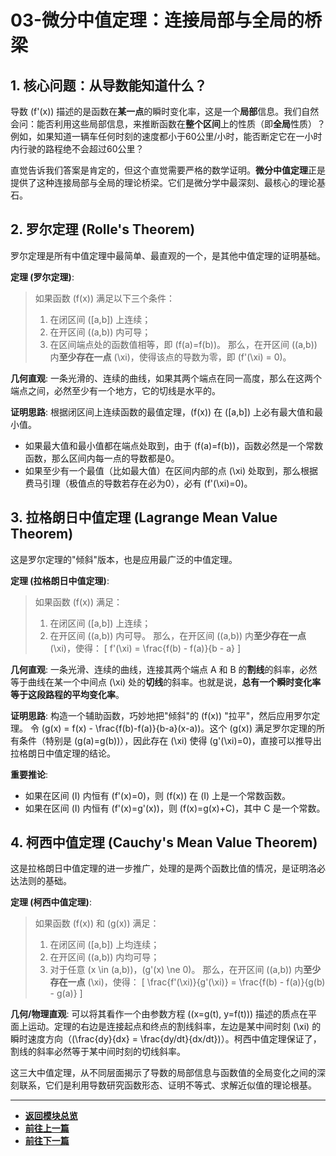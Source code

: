 # 03-微分中值定理：连接局部与全局的桥梁

## 1. 核心问题：从导数能知道什么？

导数 \(f'(x)\) 描述的是函数在**某一点**的瞬时变化率，这是一个**局部**信息。我们自然会问：能否利用这些局部信息，来推断函数在**整个区间**上的性质（即**全局**性质）？例如，如果知道一辆车任何时刻的速度都小于60公里/小时，能否断定它在一小时内行驶的路程绝不会超过60公里？

直觉告诉我们答案是肯定的，但这个直觉需要严格的数学证明。**微分中值定理**正是提供了这种连接局部与全局的理论桥梁。它们是微分学中最深刻、最核心的理论基石。

## 2. 罗尔定理 (Rolle's Theorem)

罗尔定理是所有中值定理中最简单、最直观的一个，是其他中值定理的证明基础。

**定理 (罗尔定理)**:
> 如果函数 \(f(x)\) 满足以下三个条件：
>
> 1. 在闭区间 \([a,b]\) 上连续；
> 2. 在开区间 \((a,b)\) 内可导；
> 3. 在区间端点处的函数值相等，即 \(f(a)=f(b)\)。
> 那么，在开区间 \((a,b)\) 内**至少存在一点** \(\xi\)，使得该点的导数为零，即 \(f'(\xi) = 0\)。

**几何直观**:
一条光滑的、连续的曲线，如果其两个端点在同一高度，那么在这两个端点之间，必然至少有一个地方，它的切线是水平的。

**证明思路**:
根据闭区间上连续函数的最值定理，\(f(x)\) 在 \([a,b]\) 上必有最大值和最小值。

- 如果最大值和最小值都在端点处取到，由于 \(f(a)=f(b)\)，函数必然是一个常数函数，那么区间内每一点的导数都是0。
- 如果至少有一个最值（比如最大值）在区间内部的点 \(\xi\) 处取到，那么根据费马引理（极值点的导数若存在必为0），必有 \(f'(\xi)=0\)。

## 3. 拉格朗日中值定理 (Lagrange Mean Value Theorem)

这是罗尔定理的"倾斜"版本，也是应用最广泛的中值定理。

**定理 (拉格朗日中值定理)**:
> 如果函数 \(f(x)\) 满足：
>
> 1. 在闭区间 \([a,b]\) 上连续；
> 2. 在开区间 \((a,b)\) 内可导。
> 那么，在开区间 \((a,b)\) 内**至少存在一点** \(\xi\)，使得：
> \[ f'(\xi) = \frac{f(b) - f(a)}{b - a} \]

**几何直观**:
一条光滑、连续的曲线，连接其两个端点 A 和 B 的**割线**的斜率，必然等于曲线在某一个中间点 \(\xi\) 处的**切线**的斜率。也就是说，**总有一个瞬时变化率等于这段路程的平均变化率**。

**证明思路**:
构造一个辅助函数，巧妙地把"倾斜"的 \(f(x)\) "拉平"，然后应用罗尔定理。
令 \(g(x) = f(x) - \frac{f(b)-f(a)}{b-a}(x-a)\)。这个 \(g(x)\) 满足罗尔定理的所有条件（特别是 \(g(a)=g(b)\)），因此存在 \(\xi\) 使得 \(g'(\xi)=0\)，直接可以推导出拉格朗日中值定理的结论。

**重要推论**:

- 如果在区间 \(I\) 内恒有 \(f'(x)=0\)，则 \(f(x)\) 在 \(I\) 上是一个常数函数。
- 如果在区间 \(I\) 内恒有 \(f'(x)=g'(x)\)，则 \(f(x)=g(x)+C\)，其中 C 是一个常数。

## 4. 柯西中值定理 (Cauchy's Mean Value Theorem)

这是拉格朗日中值定理的进一步推广，处理的是两个函数比值的情况，是证明洛必达法则的基础。

**定理 (柯西中值定理)**:
> 如果函数 \(f(x)\) 和 \(g(x)\) 满足：
>
> 1. 在闭区间 \([a,b]\) 上均连续；
> 2. 在开区间 \((a,b)\) 内均可导；
> 3. 对于任意 \(x \in (a,b)\)，\(g'(x) \ne 0\)。
> 那么，在开区间 \((a,b)\) 内**至少存在一点** \(\xi\)，使得：
> \[ \frac{f'(\xi)}{g'(\xi)} = \frac{f(b) - f(a)}{g(b) - g(a)} \]

**几何/物理直观**:
可以将其看作一个由参数方程 \((x=g(t), y=f(t))\) 描述的质点在平面上运动。定理的右边是连接起点和终点的割线斜率，左边是某中间时刻 \(\xi\) 的瞬时速度方向（\(\frac{dy}{dx} = \frac{dy/dt}{dx/dt}\)）。柯西中值定理保证了，割线的斜率必然等于某中间时刻的切线斜率。

这三大中值定理，从不同层面揭示了导数的局部信息与函数值的全局变化之间的深刻联系，它们是利用导数研究函数形态、证明不等式、求解近似值的理论根基。

---

- **[返回模块总览](./00-模块总览.md)**
- **[前往上一篇](./02-求导法则.md)**
- **[前往下一篇](./04-利用导数分析函数.md)**
